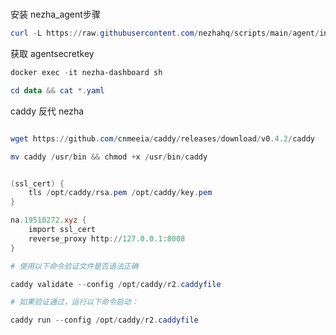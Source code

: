 # 

安装 nezha_agent步骤


```powershell
curl -L https://raw.githubusercontent.com/nezhahq/scripts/main/agent/install.sh -o nezha.sh && chmod +x nezha.sh && env NZ_SERVER=IP地址:8008 NZ_TLS=false NZ_CLIENT_SECRET=你的agentsecretkey ./nezha.sh

```

获取 agentsecretkey 

```powershell
docker exec -it nezha-dashboard sh

cd data && cat *.yaml

```

caddy 反代 nezha

```powershell

wget https://github.com/cnmeeia/caddy/releases/download/v0.4.2/caddy

mv caddy /usr/bin && chmod +x /usr/bin/caddy


(ssl_cert) {
    tls /opt/caddy/rsa.pem /opt/caddy/key.pem
}

na.19510272.xyz {
    import ssl_cert
    reverse_proxy http://127.0.0.1:8008
}

```


```powershell
# 使用以下命令验证文件是否语法正确

caddy validate --config /opt/caddy/r2.caddyfile

# 如果验证通过，运行以下命令启动：

caddy run --config /opt/caddy/r2.caddyfile


```